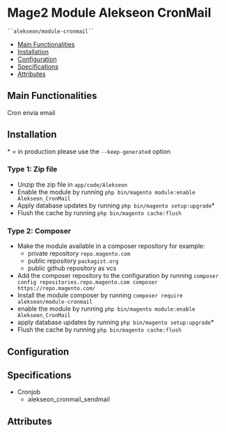 # Mage2 Module Alekseon CronMail

    ``alekseon/module-cronmail``

 - [Main Functionalities](#markdown-header-main-functionalities)
 - [Installation](#markdown-header-installation)
 - [Configuration](#markdown-header-configuration)
 - [Specifications](#markdown-header-specifications)
 - [Attributes](#markdown-header-attributes)


## Main Functionalities
Cron envia email

## Installation
\* = in production please use the `--keep-generated` option

### Type 1: Zip file

 - Unzip the zip file in `app/code/Alekseon`
 - Enable the module by running `php bin/magento module:enable Alekseon_CronMail`
 - Apply database updates by running `php bin/magento setup:upgrade`\*
 - Flush the cache by running `php bin/magento cache:flush`

### Type 2: Composer

 - Make the module available in a composer repository for example:
    - private repository `repo.magento.com`
    - public repository `packagist.org`
    - public github repository as vcs
 - Add the composer repository to the configuration by running `composer config repositories.repo.magento.com composer https://repo.magento.com/`
 - Install the module composer by running `composer require alekseon/module-cronmail`
 - enable the module by running `php bin/magento module:enable Alekseon_CronMail`
 - apply database updates by running `php bin/magento setup:upgrade`\*
 - Flush the cache by running `php bin/magento cache:flush`


## Configuration




## Specifications

 - Cronjob
	- alekseon_cronmail_sendmail


## Attributes



